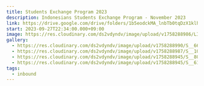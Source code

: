 ```yaml
---
title: Students Exchange Program 2023
description: Indonesians Students Exchange Program - November 2023
link: https://drive.google.com/drive/folders/1b5eodckMA_lnbTb0tqDzX1klhpWusgI5?usp=drive_link
start: 2023-09-27T22:34:00.000+09:00
image: https://res.cloudinary.com/ds2vdyndv/image/upload/v1758288986/LINE_ALBUM_SEP2024__231127_1_mujph2.jpg
gallery:
  - https://res.cloudinary.com/ds2vdyndv/image/upload/v1758288990/S__666681373_auwkyn.jpg
  - https://res.cloudinary.com/ds2vdyndv/image/upload/v1758288987/S__10551299_uxlzdw.jpg
  - https://res.cloudinary.com/ds2vdyndv/image/upload/v1758288945/S__8036381_tsjzbj.jpg
  - https://res.cloudinary.com/ds2vdyndv/image/upload/v1758288945/S__6135822_amrcbj.jpg
tags:
  - inbound
---
```

